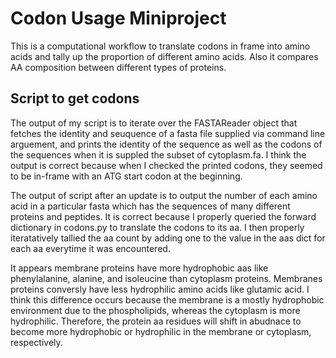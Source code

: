 # Codon Usage Miniproject

This is a computational workflow to translate codons in frame into amino acids and tally up the proportion of different amino acids. Also it compares AA composition between different types of proteins.

## Script to get codons

The output of my script is to iterate over the FASTAReader object that fetches the identity and seuquence of a fasta file supplied via command line arguement, and prints the identity of the sequence as well as the codons of the sequences when it is suppled the subset of cytoplasm.fa. I think the output is correct because when I checked the printed codons, they seemed to be in-frame with an ATG start codon at the beginning.

The output of script after an update is to output the number of each amino acid in a particular fasta which has the sequences of many different proteins and peptides. It is correct because I properly queried the forward dictionary in codons.py to translate the codons to its aa. I then properly iteratatively tallied the aa count by adding one to the value in the aas dict for each aa everytime it was encountered.

It appears membrane proteins have more hydrophobic aas like phenylalanine, alanine, and isoleucine than cytoplasm proteins. Membranes proteins conversly have less hydrophilic amino acids like glutamic acid. I think this difference occurs because the membrane is a mostly hydrophobic environment due to the phospholipids, whereas the cytoplasm is more hydrophilic. Therefore, the protein aa residues will shift in abudnace to become more hydrophobic or hydrophilic in the membrane or cytoplasm, respectively.